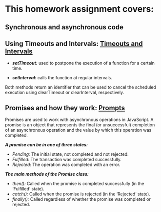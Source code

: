 # This homework assignment covers:

## Synchronous and asynchronous code

## Using Timeouts and Intervals: [Timeouts and Intervals](src/js/1-timer.js)

- **_setTimeout:_** used to postpone the execution of a function for a certain
  time.

- **_setInterval:_** calls the function at regular intervals.

Both methods return an identifier that can be used to cancel the scheduled
execution using clearTimeout or clearInterval, respectively.

## Promises and how they work: [Prompts](src/js/2-snackbar.js)

Promises are used to work with asynchronous operations in JavaScript. A promise
is an object that represents the final (or unsuccessful) completion of an
asynchronous operation and the value by which this operation was completed.

**_A promise can be in one of three states:_**

- _Pending:_ The initial state, not completed and not rejected.
- _Fulfilled:_ The transaction was completed successfully.
- _Rejected:_ The operation was completed with an error.

**_The main methods of the Promise class:_**

- _then():_ Called when the promise is completed successfully (in the
  ‘Fulfilled’ state).
- _catch():_ Called when the promise is rejected (in the ‘Rejected’ state).
- _finally():_ Called regardless of whether the promise was completed or
  rejected.
